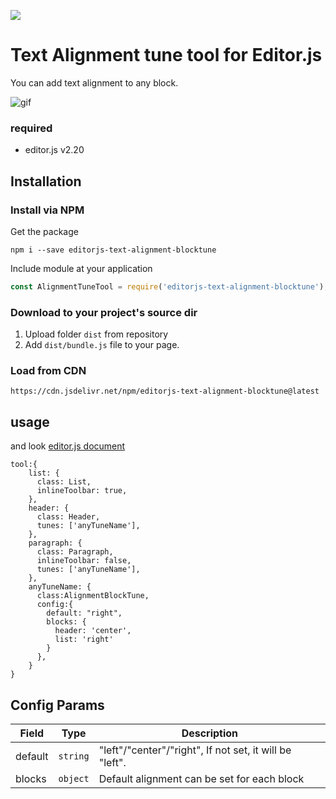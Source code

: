 ![](https://badgen.net/badge/Editor.js/v2.20/blue)

# Text Alignment tune tool for Editor.js
You can add text alignment to any block.

![gif](https://user-images.githubusercontent.com/2194021/113724462-562c5300-972d-11eb-9cb7-198c78ca5f94.gif)

### required
- editor.js v2.20

## Installation

### Install via NPM

Get the package

```shell
npm i --save editorjs-text-alignment-blocktune
```

Include module at your application

```javascript
const AlignmentTuneTool = require('editorjs-text-alignment-blocktune');
```

### Download to your project's source dir

1. Upload folder `dist` from repository
2. Add `dist/bundle.js` file to your page.

### Load from CDN

`https://cdn.jsdelivr.net/npm/editorjs-text-alignment-blocktune@latest`

## usage
and look [editor.js document](https://editorjs.io/configuration#block-tunes-connection)
```
tool:{
    list: {
      class: List,
      inlineToolbar: true,
    },
    header: {
      class: Header,
      tunes: ['anyTuneName'],
    },
    paragraph: {
      class: Paragraph,
      inlineToolbar: false,
      tunes: ['anyTuneName'],
    },
    anyTuneName: {
      class:AlignmentBlockTune,
      config:{
        default: "right",
        blocks: {
          header: 'center',
          list: 'right'
        }
      },
    }
}
```

## Config Params


| Field | Type     | Description        |
| ----- | -------- | ------------------ |
| default | `string` | "left"/"center"/"right", If not set, it will be "left".|
| blocks | `object` | Default alignment can be set for each block |